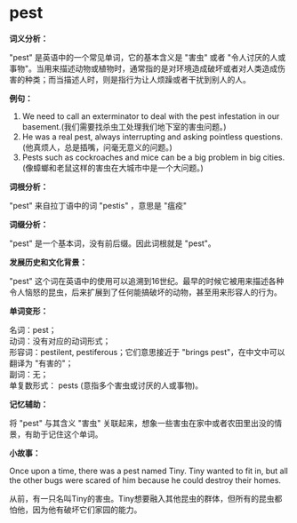 # pest

**词义分析：**

  

"pest" 是英语中的一个常见单词，它的基本含义是 "害虫" 或者 "令人讨厌的人或事物"。当用来描述动物或植物时，通常指的是对环境造成破坏或者对人类造成伤害的种类；而当描述人时，则是指行为让人烦躁或者干扰到别人的人。

  

**例句：**

  

1.  We need to call an exterminator to deal with the pest infestation in our basement.(我们需要找杀虫工处理我们地下室的害虫问题。)
2.  He was a real pest, always interrupting and asking pointless questions. (他真烦人，总是插嘴，问毫无意义的问题。)
3.  Pests such as cockroaches and mice can be a big problem in big cities. (像蟑螂和老鼠这样的害虫在大城市中是一个大问题。)

  

**词根分析：**

  

"pest" 来自拉丁语中的词 "pestis" ，意思是 "瘟疫"

  

**词缀分析：**

  

"pest" 是一个基本词，没有前后缀。因此词根就是 "pest"。

  

**发展历史和文化背景：**

  

"pest" 这个词在英语中的使用可以追溯到16世纪。最早的时候它被用来描述各种令人恼怒的昆虫，后来扩展到了任何能搞破坏的动物，甚至用来形容人的行为。

  

**单词变形：**

  

名词：pest；  
动词：没有对应的动词形式；  
形容词：pestilent, pestiferous；它们意思接近于 "brings pest"，在中文中可以翻译为 "有害的"；  
副词：无；  
单复数形式： pests (意指多个害虫或讨厌的人或事物)。

  

**记忆辅助：**

  

将 "pest" 与其含义 "害虫" 关联起来，想象一些害虫在家中或者农田里出没的情景，有助于记住这个单词。

  

**小故事：**

  

Once upon a time, there was a pest named Tiny. Tiny wanted to fit in, but all the other bugs were scared of him because he could destroy their homes.

  

从前，有一只名叫Tiny的害虫。Tiny想要融入其他昆虫的群体，但所有的昆虫都怕他，因为他有破坏它们家园的能力。
